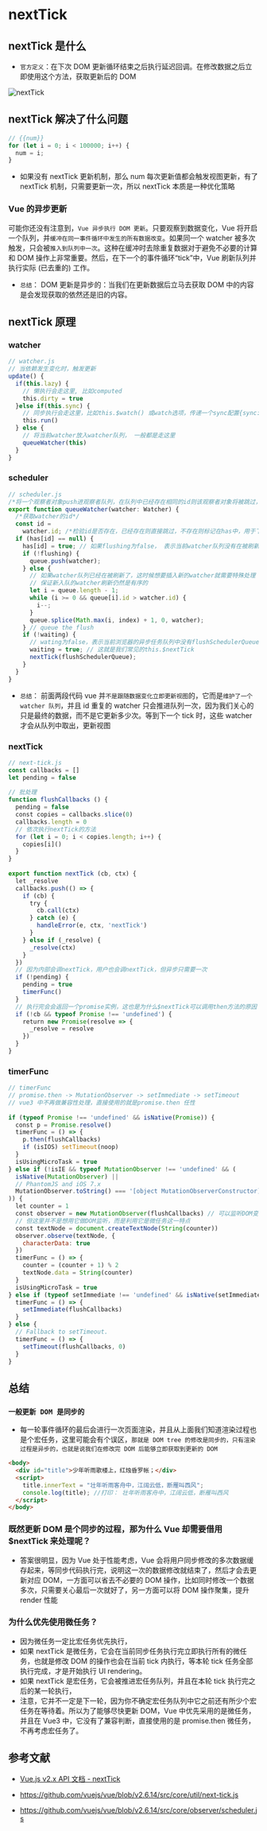 # nextTick

## nextTick 是什么

- `官方定义`：在下次 DOM 更新循环结束之后执行延迟回调。在修改数据之后立即使用这个方法，获取更新后的 DOM

![nextTick](./imgs/nextTick.png)

## nextTick 解决了什么问题

```javascript
// {{num}}
for (let i = 0; i < 100000; i++) {
  num = i;
}
```

- 如果没有 nextTick 更新机制，那么 num 每次更新值都会触发视图更新，有了 nextTick 机制，只需要更新一次，所以 nextTick 本质是一种优化策略

### Vue 的异步更新

可能你还没有注意到，`Vue 异步执行 DOM 更新`。只要观察到数据变化，Vue 将开启一个队列，并`缓冲在同一事件循环中发生的所有数据改变`。如果同一个 watcher 被多次触发，只会被`推入到队列中一次`。这种在缓冲时去除重复数据对于避免不必要的计算和 DOM 操作上非常重要。然后，在下一个的事件循环“tick”中，Vue 刷新队列并执行实际 (已去重的) 工作。

- `总结`： DOM 更新是异步的：当我们在更新数据后立马去获取 DOM 中的内容是会发现获取的依然还是旧的内容。

## nextTick 原理

### watcher

```javascript
// watcher.js
// 当依赖发生变化时，触发更新
update() {
  if(this.lazy) {
    // 懒执行会走这里, 比如computed
    this.dirty = true
  }else if(this.sync) {
    // 同步执行会走这里，比如this.$watch() 或watch选项，传递一个sync配置{sync: true}
    this.run()
  } else {
    // 将当前watcher放入watcher队列， 一般都是走这里
    queueWatcher(this)
  }
}

```

### scheduler

```javascript
// scheduler.js
/*将一个观察者对象push进观察者队列，在队列中已经存在相同的id则该观察者对象将被跳过，除非它是在队列被刷新时推送*/
export function queueWatcher(watcher: Watcher) {
  /*获取watcher的id*/
  const id =
    watcher.id; /*检验id是否存在，已经存在则直接跳过，不存在则标记在has中，用于下次检验*/
  if (has[id] == null) {
    has[id] = true; // 如果flushing为false， 表示当前watcher队列没有在被刷新，则watcher直接进入队列
    if (!flushing) {
      queue.push(watcher);
    } else {
      // 如果watcher队列已经在被刷新了，这时候想要插入新的watcher就需要特殊处理
      // 保证新入队的watcher刷新仍然是有序的
      let i = queue.length - 1;
      while (i >= 0 && queue[i].id > watcher.id) {
        i--;
      }
      queue.splice(Math.max(i, index) + 1, 0, watcher);
    } // queue the flush
    if (!waiting) {
      // wating为false，表示当前浏览器的异步任务队列中没有flushSchedulerQueue函数
      waiting = true; // 这就是我们常见的this.$nextTick
      nextTick(flushSchedulerQueue);
    }
  }
}
```

- `总结`： 前面两段代码 vue 并`不是跟随数据变化立即更新视图`的，它而是`维护了一个 watcher 队列`，并且 id 重复的 watcher 只会推进队列一次，因为我们关心的只是最终的数据，而不是它更新多少次。等到下一个 tick 时，这些 watcher 才会从队列中取出，更新视图

### nextTick

```javascript
// next-tick.js
const callbacks = []
let pending = false
​
// 批处理
function flushCallbacks () {
  pending = false
  const copies = callbacks.slice(0)
  callbacks.length = 0
  // 依次执行nextTick的方法
  for (let i = 0; i < copies.length; i++) {
    copies[i]()
  }
}
​
export function nextTick (cb, ctx) {
  let _resolve
  callbacks.push(() => {
    if (cb) {
      try {
        cb.call(ctx)
      } catch (e) {
        handleError(e, ctx, 'nextTick')
      }
    } else if (_resolve) {
      _resolve(ctx)
    }
  })
  // 因为内部会调nextTick，用户也会调nextTick，但异步只需要一次
  if (!pending) {
    pending = true
    timerFunc()
  }
  // 执行完会会返回一个promise实例，这也是为什么$nextTick可以调用then方法的原因
  if (!cb && typeof Promise !== 'undefined') {
    return new Promise(resolve => {
      _resolve = resolve
    })
  }
}

```

### timerFunc

```javascript
// timerFunc
// promise.then -> MutationObserver -> setImmediate -> setTimeout
// vue3 中不再做兼容性处理，直接使用的就是promise.then 任性
​
if (typeof Promise !== 'undefined' && isNative(Promise)) {
  const p = Promise.resolve()
  timerFunc = () => {
    p.then(flushCallbacks)
    if (isIOS) setTimeout(noop)
  }
  isUsingMicroTask = true
} else if (!isIE && typeof MutationObserver !== 'undefined' && (
  isNative(MutationObserver) ||
  // PhantomJS and iOS 7.x
  MutationObserver.toString() === '[object MutationObserverConstructor]'
)) {
  let counter = 1
  const observer = new MutationObserver(flushCallbacks) // 可以监听DOM变化，监听完是异步更新的
  // 但这里并不是想用它做DOM监听，而是利用它是微任务这一特点
  const textNode = document.createTextNode(String(counter))
  observer.observe(textNode, {
    characterData: true
  })
  timerFunc = () => {
    counter = (counter + 1) % 2
    textNode.data = String(counter)
  }
  isUsingMicroTask = true
} else if (typeof setImmediate !== 'undefined' && isNative(setImmediate)) {
  timerFunc = () => {
    setImmediate(flushCallbacks)
  }
} else {
  // Fallback to setTimeout.
  timerFunc = () => {
    setTimeout(flushCallbacks, 0)
  }
}

```

## 总结

### `一般更新 DOM 是同步的`

- 每一轮事件循环的最后会进行一次页面渲染，并且从上面我们知道渲染过程也是个宏任务，这里可能会有个误区，`那就是 DOM tree 的修改是同步的，只有渲染过程是异步的，也就是说我们在修改完 DOM 后能够立即获取到更新的 DOM`

```html
<body>
  <div id="title">少年听雨歌楼上，红烛昏罗帐；</div>
  <script>
    title.innerText = "壮年听雨客舟中，江阔云低，断雁叫西风";
    console.log(title); //打印： 壮年听雨客舟中，江阔云低，断雁叫西风
  </script>
</body>
```

### 既然更新 DOM 是个同步的过程，那为什么 Vue 却需要借用$nextTick 来处理呢？

- 答案很明显，因为 Vue 处于性能考虑，Vue 会将用户同步修改的多次数据缓存起来，等同步代码执行完，说明这一次的数据修改就结束了，然后才会去更新对应 DOM，一方面可以省去不必要的 DOM 操作，比如同时修改一个数据多次，只需要关心最后一次就好了，另一方面可以将 DOM 操作聚集，提升 render 性能

### 为什么优先使用微任务？

- 因为微任务一定比宏任务优先执行，
- 如果 nextTick 是微任务，它会在当前同步任务执行完立即执行所有的微任务，也就是修改 DOM 的操作也会在当前 tick 内执行，等本轮 tick 任务全部执行完成，才是开始执行 UI rendering。
- 如果 nextTick 是宏任务，它会被推进宏任务队列，并且在本轮 tick 执行完之后的某一轮执行，
- 注意，它并不一定是下一轮，因为你不确定宏任务队列中它之前还有所少个宏任务在等待着。所以为了能够尽快更新 DOM，Vue 中优先采用的是微任务，并且在 Vue3 中，它没有了兼容判断，直接使用的是 promise.then 微任务，不再考虑宏任务了。

## 参考文献

- [Vue.js v2.x API 文档 - nextTick](https://v2.cn.vuejs.org/v2/api/#Vue-nextTick)

- https://github.com/vuejs/vue/blob/v2.6.14/src/core/util/next-tick.js
- https://github.com/vuejs/vue/blob/v2.6.14/src/core/observer/scheduler.js
